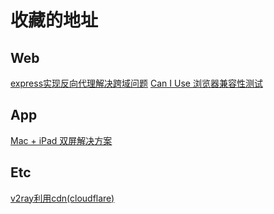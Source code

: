 # 收藏的地址

## Web
[express实现反向代理解决跨域问题](https://blog.csdn.net/bhq1711617151/article/details/80423665)
[Can I Use 浏览器兼容性测试](https://caniuse.com/)

## App
[Mac + iPad 双屏解决方案](https://www.duetdisplay.com/)

## Etc
[v2ray利用cdn(cloudflare)](https://zorz.cc/post/v2ray-cdn.html)
